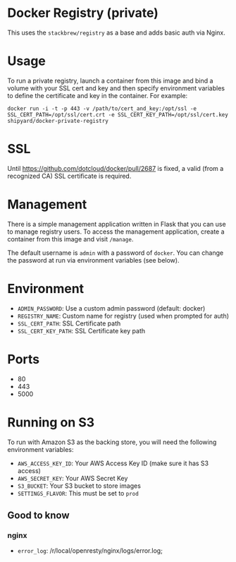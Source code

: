# Docker Registry (private)
This uses the `stackbrew/registry` as a base and adds basic auth via Nginx.

# Usage
To run a private registry, launch a container from this image and bind a volume
with your SSL cert and key and then specify environment variables to define the
certificate and key in the container.  For example:

`docker run -i -t -p 443 -v /path/to/cert_and_key:/opt/ssl -e SSL_CERT_PATH=/opt/ssl/cert.crt -e SSL_CERT_KEY_PATH=/opt/ssl/cert.key shipyard/docker-private-registry`

# SSL
Until https://github.com/dotcloud/docker/pull/2687 is fixed, a valid (from a 
recognized CA) SSL certificate is required.

# Management
There is a simple management application written in Flask that you can use
to manage registry users.  To access the management application, create a 
container from this image and visit `/manage`.

The default username is `admin` with a password of `docker`.  You can change
the password at run via environment variables (see below).

# Environment
* `ADMIN_PASSWORD`: Use a custom admin password (default: docker)
* `REGISTRY_NAME`: Custom name for registry (used when prompted for auth)
* `SSL_CERT_PATH`: SSL Certificate path
* `SSL_CERT_KEY_PATH`: SSL Certificate key path

# Ports
* 80
* 443
* 5000

# Running on S3
To run with Amazon S3 as the backing store, you will need the following environment variables:

* `AWS_ACCESS_KEY_ID`: Your AWS Access Key ID (make sure it has S3 access)
* `AWS_SECRET_KEY`: Your AWS Secret Key
* `S3_BUCKET`: Your S3 bucket to store images
* `SETTINGS_FLAVOR`: This must be set to `prod`


## Good to know
### nginx 
* `error_log`: /r/local/openresty/nginx/logs/error.log;
